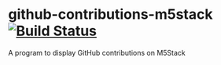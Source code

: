 # github-contributions-m5stack [![Build Status](https://travis-ci.com/3rdJCG/github-contributions-m5stack.svg?branch=master)](https://travis-ci.com/3rdJCG/github-contributions-m5stack)
A program to display GitHub contributions on M5Stack
